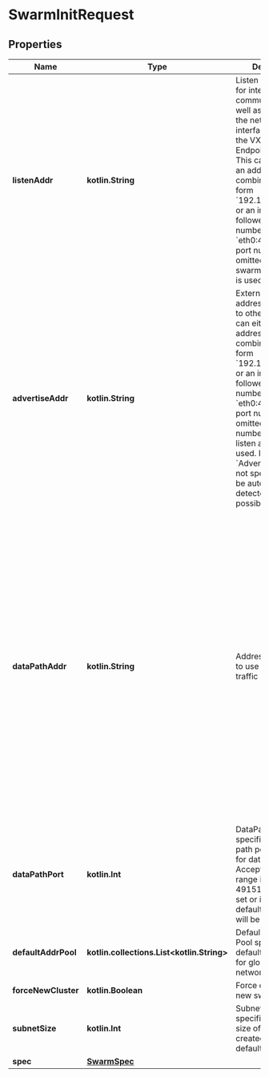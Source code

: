 
# SwarmInitRequest

## Properties
Name | Type | Description | Notes
------------ | ------------- | ------------- | -------------
**listenAddr** | **kotlin.String** | Listen address used for inter-manager communication, as well as determining the networking interface used for the VXLAN Tunnel Endpoint (VTEP). This can either be an address/port combination in the form &#x60;192.168.1.1:4567&#x60;, or an interface followed by a port number, like &#x60;eth0:4567&#x60;. If the port number is omitted, the default swarm listening port is used.  |  [optional]
**advertiseAddr** | **kotlin.String** | Externally reachable address advertised to other nodes. This can either be an address/port combination in the form &#x60;192.168.1.1:4567&#x60;, or an interface followed by a port number, like &#x60;eth0:4567&#x60;. If the port number is omitted, the port number from the listen address is used. If &#x60;AdvertiseAddr&#x60; is not specified, it will be automatically detected when possible.  |  [optional]
**dataPathAddr** | **kotlin.String** | Address or interface to use for data path traffic (format: &#x60;&lt;ip|interface&gt;&#x60;), for example,  &#x60;192.168.1.1&#x60;, or an interface, like &#x60;eth0&#x60;. If &#x60;DataPathAddr&#x60; is unspecified, the same address as &#x60;AdvertiseAddr&#x60; is used.  The &#x60;DataPathAddr&#x60; specifies the address that global scope network drivers will publish towards other  nodes in order to reach the containers running on this node. Using this parameter it is possible to separate the container data traffic from the management traffic of the cluster.  |  [optional]
**dataPathPort** | **kotlin.Int** | DataPathPort specifies the data path port number for data traffic. Acceptable port range is 1024 to 49151. if no port is set or is set to 0, default port 4789 will be used.  |  [optional]
**defaultAddrPool** | **kotlin.collections.List&lt;kotlin.String&gt;** | Default Address Pool specifies default subnet pools for global scope networks.  |  [optional]
**forceNewCluster** | **kotlin.Boolean** | Force creation of a new swarm. |  [optional]
**subnetSize** | **kotlin.Int** | SubnetSize specifies the subnet size of the networks created from the default subnet pool.  |  [optional]
**spec** | [**SwarmSpec**](SwarmSpec.md) |  |  [optional]



